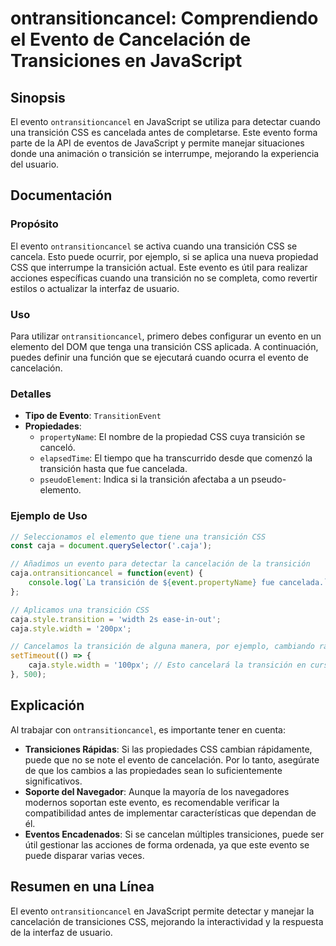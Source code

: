 <!--
Meta Description: # ontransitioncancel: Comprendiendo el Evento de Cancelación de Transiciones en JavaScript ## Sinopsis El evento `ontransitioncancel` en JavaScript se...
Meta Keywords: transición, evento, que, una, css
-->

# ontransitioncancel: Comprendiendo el Evento de Cancelación de Transiciones en JavaScript

## Sinopsis
El evento `ontransitioncancel` en JavaScript se utiliza para detectar cuando una transición CSS es cancelada antes de completarse. Este evento forma parte de la API de eventos de JavaScript y permite manejar situaciones donde una animación o transición se interrumpe, mejorando la experiencia del usuario.

## Documentación

### Propósito
El evento `ontransitioncancel` se activa cuando una transición CSS se cancela. Esto puede ocurrir, por ejemplo, si se aplica una nueva propiedad CSS que interrumpe la transición actual. Este evento es útil para realizar acciones específicas cuando una transición no se completa, como revertir estilos o actualizar la interfaz de usuario.

### Uso
Para utilizar `ontransitioncancel`, primero debes configurar un evento en un elemento del DOM que tenga una transición CSS aplicada. A continuación, puedes definir una función que se ejecutará cuando ocurra el evento de cancelación.

### Detalles
- **Tipo de Evento**: `TransitionEvent`
- **Propiedades**:
  - `propertyName`: El nombre de la propiedad CSS cuya transición se canceló.
  - `elapsedTime`: El tiempo que ha transcurrido desde que comenzó la transición hasta que fue cancelada.
  - `pseudoElement`: Indica si la transición afectaba a un pseudo-elemento.

### Ejemplo de Uso
```javascript
// Seleccionamos el elemento que tiene una transición CSS
const caja = document.querySelector('.caja');

// Añadimos un evento para detectar la cancelación de la transición
caja.ontransitioncancel = function(event) {
    console.log(`La transición de ${event.propertyName} fue cancelada.`);
};

// Aplicamos una transición CSS
caja.style.transition = 'width 2s ease-in-out';
caja.style.width = '200px';

// Cancelamos la transición de alguna manera, por ejemplo, cambiando rápidamente el ancho
setTimeout(() => {
    caja.style.width = '100px'; // Esto cancelará la transición en curso
}, 500);
```

## Explicación
Al trabajar con `ontransitioncancel`, es importante tener en cuenta:

- **Transiciones Rápidas**: Si las propiedades CSS cambian rápidamente, puede que no se note el evento de cancelación. Por lo tanto, asegúrate de que los cambios a las propiedades sean lo suficientemente significativos.
- **Soporte del Navegador**: Aunque la mayoría de los navegadores modernos soportan este evento, es recomendable verificar la compatibilidad antes de implementar características que dependan de él.
- **Eventos Encadenados**: Si se cancelan múltiples transiciones, puede ser útil gestionar las acciones de forma ordenada, ya que este evento se puede disparar varias veces.

## Resumen en una Línea
El evento `ontransitioncancel` en JavaScript permite detectar y manejar la cancelación de transiciones CSS, mejorando la interactividad y la respuesta de la interfaz de usuario.